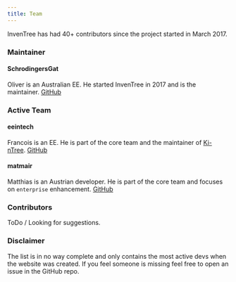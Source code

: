 ```yaml
---
title: Team
---
```


InvenTree has had 40+ contributors since the project started in March 2017.

### Maintainer

#### SchrodingersGat
Oliver is an Australian EE. He started InvenTree in 2017 and is the maintainer.
[GitHub](https://github.com/SchrodingersGat)

### Active Team

#### eeintech
Francois is an EE. He is part of the core team and the maintainer of [Ki-nTree](https://github.com/sparkmicro/Ki-nTree).
[GitHub](https://github.com/eeintech)

#### matmair
Matthias is an Austrian developer. He is part of the core team and focuses on `enterprise` enhancement.
[GitHub](https://github.com/matmair)

### Contributors
ToDo / Looking for suggestions.


### Disclaimer
The list is in no way complete and only contains the most active devs when the website was created. If you feel someone is missing feel free to open an issue in the GitHub repo.

